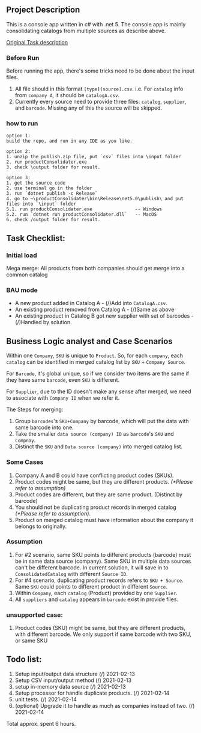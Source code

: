 ## Project Description
This is a console app written in c# with .net 5.
The console app is mainly consolidating catalogs from multiple sources as describe above.

[Original Task description](https://github.com/tosumitagrawal/codingskills)

### Before Run
Before running the app, there's some tricks need to be done about the input files.
1. All file should in this format `[type][source].csv`. i.e. For `catalog` info from `company A`, it should be `catalogA.csv`.
2. Currently every source need to provide three files: `catalog`, `supplier`, and `barcode`. Missing any of this the source will be skipped.

### how to run
```
option 1:
build the repo, and run in any IDE as you like.
```

```
option 2:
1. unzip the publish.zip file, put `csv` files into \input folder
2. run productConsolidater.exe
3. check \output folder for result.
```

```
option 3:   
1. get the source code
2. use terminal go in the folder
3. run `dotnet publish -c Release`
4. go to ~\productConsolidater\bin\Release\net5.0\publish\ and put files into `\input` folder
5.1. run productConsolidater.exe                -- Windows
5.2. run `dotnet run productConsolidater.dll`   -- MacOS
6. check /output folder for result.
```

## Task Checklist:

### Initial load
Mega merge: All products from both companies should get merge into a common catalog

### BAU mode
* A new product added in Catalog A - (/)Add into `CatalogA.csv`.
* An existing product removed from Catalog A - (/)Same as above
* An existing product in Catalog B got new supplier with set of barcodes - (/)Handled by solution.

## Business Logic analyst and Case Scenarios

Within one `Company`, `SKU` is unique to `Product`. So, for each `company`, each `catalog` can be identified in merged catalog list by `SKU` + `Company Source`.

For `Barcode`, it's global unique, so if we consider two items are the same if they have same `barcode`, even `SKU` is different.

For `Supplier`, due to the ID doesn't make any sense after merged, we need to associate with `Company ID` when we refer it.

The Steps for merging:
1. Group `barcodes`'s `SKU+Company` by barcode, which will put the data with same barcode into one.
2. Take the smaller `data source (company) ID` as `barcode`'s `SKU` and `Compnay`.
3. Distinct the `SKU` and `Data source (company)` into merged catalog list.

### Some Cases
1. Company A and B could have conflicting product codes (SKUs).
2. Product codes might be same, but they are different products. _(*Please refer to assumption)_
3. Product codes are different, but they are same product. (Distinct by barcode)
4. You should not be duplicating product records in merged catalog _(*Please refer to assumption)_.
5. Product on merged catalog must have information about the company it belongs to originally.

### Assumption
1. For #2 scenario, same SKU points to different products (barcode) must be in same data source (company). 
Same SKU in multiple data sources can't be different barcode. In current solution, it will save in to `ConsolidatedCatalog` with different `Source ID`.
2. For #4 scenario, duplicating product records refers to `SKU + Source`. Same `SKU` could points to different product in different `Source`.
3. Within `Company`, each `catalog` (Product) provided by one `Supplier`.
3. All `suppliers` and `catalog` appears in `barcode` exist in provide files.

### unsupported case:
1. Product codes (SKU) might be same, but they are different products, with different barcode.
We only support if same barcode with two SKU, or same SKU

## Todo list:
1. Setup input/output data structure (/) 2021-02-13
2. Setup CSV input/output method (/) 2021-02-13
3. setup in-memory data source (/) 2021-02-13
4. Setup processor for handle duplicate products. (/) 2021-02-14
5. unit tests. (/) 2021-02-14
6. (optional) Upgrade it to handle as much as companies instead of two. (/) 2021-02-14

Total approx. spent 6 hours.
